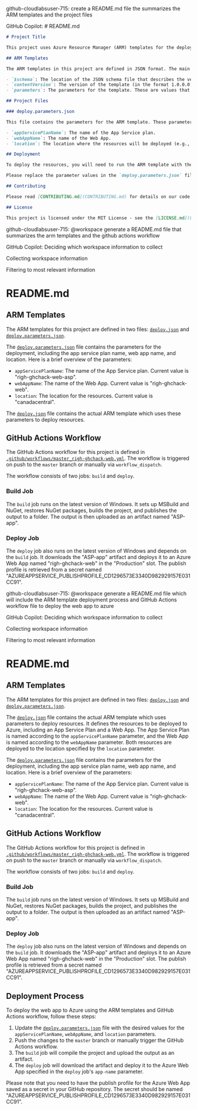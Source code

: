 github-cloudlabsuser-715: create a README.md file the summarizes the ARM templates and the project files

GitHub Copilot: # README.md

```markdown
# Project Title

This project uses Azure Resource Manager (ARM) templates for the deployment of resources in Azure. The ARM templates provide a declarative way to define the deployment.

## ARM Templates

The ARM templates in this project are defined in JSON format. The main components of the templates are:

- `$schema`: The location of the JSON schema file that describes the version of the template language.
- `contentVersion`: The version of the template (in the format 1.0.0.0).
- `parameters`: The parameters for the template. These are values that are provided when deployment is executed to customize resource deployment.

## Project Files

### deploy.parameters.json

This file contains the parameters for the ARM template. These parameters are used during the deployment of the resources. The parameters include:

- `appServicePlanName`: The name of the App Service plan.
- `webAppName`: The name of the Web App.
- `location`: The location where the resources will be deployed (e.g., "canadacentral").

## Deployment

To deploy the resources, you will need to run the ARM template with the parameters file. This can be done using the Azure CLI or PowerShell.

Please replace the parameter values in the `deploy.parameters.json` file with your specific values before running the deployment.

## Contributing

Please read [CONTRIBUTING.md](CONTRIBUTING.md) for details on our code of conduct, and the process for submitting pull requests to us.

## License

This project is licensed under the MIT License - see the [LICENSE.md](LICENSE.md) file for details
```


github-cloudlabsuser-715: @workspace generate a README.md file that summarizes the arm templates and the github actions workflow

GitHub Copilot: Deciding which workspace information to collect

Collecting workspace information

Filtering to most relevant information

# README.md

## ARM Templates

The ARM templates for this project are defined in two files: [`deploy.json`](command:_github.copilot.openRelativePath?%5B%7B%22scheme%22%3A%22file%22%2C%22authority%22%3A%22%22%2C%22path%22%3A%22%2Fc%3A%2FUsers%2Fazureuser%2Fsource%2Frepos%2FContact-Database-Application%2Fdeploy.json%22%2C%22query%22%3A%22%22%2C%22fragment%22%3A%22%22%7D%5D "c:\Users\azureuser\source\repos\Contact-Database-Application\deploy.json") and [`deploy.parameters.json`](command:_github.copilot.openRelativePath?%5B%7B%22scheme%22%3A%22file%22%2C%22authority%22%3A%22%22%2C%22path%22%3A%22%2Fc%3A%2FUsers%2Fazureuser%2Fsource%2Frepos%2FContact-Database-Application%2Fdeploy.parameters.json%22%2C%22query%22%3A%22%22%2C%22fragment%22%3A%22%22%7D%5D "c:\Users\azureuser\source\repos\Contact-Database-Application\deploy.parameters.json").

The [`deploy.parameters.json`](command:_github.copilot.openRelativePath?%5B%7B%22scheme%22%3A%22file%22%2C%22authority%22%3A%22%22%2C%22path%22%3A%22%2Fc%3A%2FUsers%2Fazureuser%2Fsource%2Frepos%2FContact-Database-Application%2Fdeploy.parameters.json%22%2C%22query%22%3A%22%22%2C%22fragment%22%3A%22%22%7D%5D "c:\Users\azureuser\source\repos\Contact-Database-Application\deploy.parameters.json") file contains the parameters for the deployment, including the app service plan name, web app name, and location. Here is a brief overview of the parameters:

- `appServicePlanName`: The name of the App Service plan. Current value is "righ-ghchack-web-asp".
- `webAppName`: The name of the Web App. Current value is "righ-ghchack-web".
- `location`: The location for the resources. Current value is "canadacentral".

The [`deploy.json`](command:_github.copilot.openRelativePath?%5B%7B%22scheme%22%3A%22file%22%2C%22authority%22%3A%22%22%2C%22path%22%3A%22%2Fc%3A%2FUsers%2Fazureuser%2Fsource%2Frepos%2FContact-Database-Application%2Fdeploy.json%22%2C%22query%22%3A%22%22%2C%22fragment%22%3A%22%22%7D%5D "c:\Users\azureuser\source\repos\Contact-Database-Application\deploy.json") file contains the actual ARM template which uses these parameters to deploy resources.

## GitHub Actions Workflow

The GitHub Actions workflow for this project is defined in [`.github/workflows/master_righ-ghchack-web.yml`](command:_github.copilot.openRelativePath?%5B%7B%22scheme%22%3A%22file%22%2C%22authority%22%3A%22%22%2C%22path%22%3A%22%2Fc%3A%2FUsers%2Fazureuser%2Fsource%2Frepos%2FContact-Database-Application%2F.github%2Fworkflows%2Fmaster_righ-ghchack-web.yml%22%2C%22query%22%3A%22%22%2C%22fragment%22%3A%22%22%7D%5D "c:\Users\azureuser\source\repos\Contact-Database-Application\.github\workflows\master_righ-ghchack-web.yml"). The workflow is triggered on push to the `master` branch or manually via `workflow_dispatch`.

The workflow consists of two jobs: `build` and `deploy`.

### Build Job

The `build` job runs on the latest version of Windows. It sets up MSBuild and NuGet, restores NuGet packages, builds the project, and publishes the output to a folder. The output is then uploaded as an artifact named "ASP-app".

### Deploy Job

The `deploy` job also runs on the latest version of Windows and depends on the `build` job. It downloads the "ASP-app" artifact and deploys it to an Azure Web App named "righ-ghchack-web" in the "Production" slot. The publish profile is retrieved from a secret named "AZUREAPPSERVICE_PUBLISHPROFILE_CD1296573E3340D982929157E031CC91".

github-cloudlabsuser-715: @workspace generate a README.md file which will include the ARM template deployment process and GitHub Actions workflow file to deploy the web app to azure

GitHub Copilot: Deciding which workspace information to collect

Collecting workspace information

Filtering to most relevant information

# README.md

## ARM Templates

The ARM templates for this project are defined in two files: [`deploy.json`](command:_github.copilot.openSymbolInFile?%5B%22deploy.json%22%2C%22deploy.json%22%5D "deploy.json") and [`deploy.parameters.json`](command:_github.copilot.openSymbolInFile?%5B%22deploy.parameters.json%22%2C%22deploy.parameters.json%22%5D "deploy.parameters.json").

The [`deploy.json`](command:_github.copilot.openSymbolInFile?%5B%22deploy.json%22%2C%22deploy.json%22%5D "deploy.json") file contains the actual ARM template which uses parameters to deploy resources. It defines the resources to be deployed to Azure, including an App Service Plan and a Web App. The App Service Plan is named according to the `appServicePlanName` parameter, and the Web App is named according to the `webAppName` parameter. Both resources are deployed to the location specified by the `location` parameter.

The [`deploy.parameters.json`](command:_github.copilot.openSymbolInFile?%5B%22deploy.parameters.json%22%2C%22deploy.parameters.json%22%5D "deploy.parameters.json") file contains the parameters for the deployment, including the app service plan name, web app name, and location. Here is a brief overview of the parameters:

- `appServicePlanName`: The name of the App Service plan. Current value is "righ-ghchack-web-asp".
- `webAppName`: The name of the Web App. Current value is "righ-ghchack-web".
- `location`: The location for the resources. Current value is "canadacentral".

## GitHub Actions Workflow

The GitHub Actions workflow for this project is defined in [`.github/workflows/master_righ-ghchack-web.yml`](command:_github.copilot.openSymbolInFile?%5B%22.github%2Fworkflows%2Fmaster_righ-ghchack-web.yml%22%2C%22.github%2Fworkflows%2Fmaster_righ-ghchack-web.yml%22%5D ".github/workflows/master_righ-ghchack-web.yml"). The workflow is triggered on push to the `master` branch or manually via `workflow_dispatch`.

The workflow consists of two jobs: `build` and `deploy`.

### Build Job

The `build` job runs on the latest version of Windows. It sets up MSBuild and NuGet, restores NuGet packages, builds the project, and publishes the output to a folder. The output is then uploaded as an artifact named "ASP-app".

### Deploy Job

The `deploy` job also runs on the latest version of Windows and depends on the `build` job. It downloads the "ASP-app" artifact and deploys it to an Azure Web App named "righ-ghchack-web" in the "Production" slot. The publish profile is retrieved from a secret named "AZUREAPPSERVICE_PUBLISHPROFILE_CD1296573E3340D982929157E031CC91".

## Deployment Process

To deploy the web app to Azure using the ARM templates and GitHub Actions workflow, follow these steps:

1. Update the [`deploy.parameters.json`](command:_github.copilot.openSymbolInFile?%5B%22deploy.parameters.json%22%2C%22deploy.parameters.json%22%5D "deploy.parameters.json") file with the desired values for the `appServicePlanName`, `webAppName`, and `location` parameters.
2. Push the changes to the `master` branch or manually trigger the GitHub Actions workflow.
3. The `build` job will compile the project and upload the output as an artifact.
4. The `deploy` job will download the artifact and deploy it to the Azure Web App specified in the `deploy` job's `app-name` parameter.

Please note that you need to have the publish profile for the Azure Web App saved as a secret in your GitHub repository. The secret should be named "AZUREAPPSERVICE_PUBLISHPROFILE_CD1296573E3340D982929157E031CC91".
